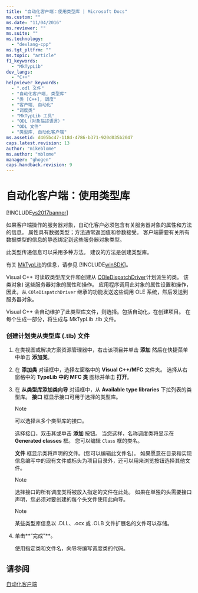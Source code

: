 ```yaml
---
title: "自动化客户端：使用类型库 | Microsoft Docs"
ms.custom: ""
ms.date: "11/04/2016"
ms.reviewer: ""
ms.suite: ""
ms.technology: 
  - "devlang-cpp"
ms.tgt_pltfrm: ""
ms.topic: "article"
f1_keywords: 
  - "MkTypLib"
dev_langs: 
  - "C++"
helpviewer_keywords: 
  - ".odl 文件"
  - "自动化客户端, 类型库"
  - "类 [C++], 调度"
  - "客户端, 自动化"
  - "调度类"
  - "MkTypLib 工具"
  - "ODL（对象描述语言）"
  - "ODL 文件"
  - "类型库, 自动化客户端"
ms.assetid: d405bc47-118d-4786-b371-920d035b2047
caps.latest.revision: 13
author: "mikeblome"
ms.author: "mblome"
manager: "ghogen"
caps.handback.revision: 9
---
```

# 自动化客户端：使用类型库
[!INCLUDE[vs2017banner](../assembler/inline/includes/vs2017banner.md)]

如果客户端操作的服务器对象，自动化客户必须包含有关服务器对象的属性和方法的信息。  属性具有数据类型；方法通常返回值和参数接受。  客户端需要有关所有数据类型的信息的静态绑定到这些服务器对象类型。  
  
 此类型传递信息可以采用多种方法。  建议的方法是创建类型库。  
  
 有关 [MkTypLib](http://msdn.microsoft.com/library/windows/desktop/aa366797)的信息，请参见 [!INCLUDE[winSDK](../atl/includes/winsdk_md.md)]。  
  
 Visual C\+\+ 可读取类型库文件和创建从 [COleDispatchDriver](../mfc/reference/coledispatchdriver-class.md)计划派生的类。  该类对象\) 这些服务器对象的属性和操作。  应用程序调用此对象的属性设置和操作，因此，从 `COleDispatchDriver` 继承的功能发送这些调用 OLE 系统，然后发送到服务器对象。  
  
 Visual C\+\+ 会自动维护了此类型库文件，则选择。包括自动化，在创建项目。  在每个生成一部分，将生成与 MkTypLib .tlb 文件。  
  
### 创建计划类从类型库 \(.tlb\) 文件  
  
1.  在类视图或解决方案资源管理器中，右击该项目并单击 **添加** 然后在快捷菜单中单击 **添加类**。  
  
2.  在 **添加类** 对话框中，选择左窗格中的 **Visual C\+\+\/MFC** 文件夹。  选择从右窗格中的 **TypeLib 中的 MFC 类** 图标并单击 **打开**。  
  
3.  在 **从类型库添加类向导** 对话框中，从 **Available type libraries** 下拉列表的类型库。  **接口** 框显示接口可用于选择的类型库。  
  
    > [!NOTE]
    >  可以选择从多个类型库的接口。  
  
     选择接口，双击其或单击 **添加** 按钮。  当您这样，名称调度类将显示在 **Generated classes** 框。  您可以编辑 `Class` 框的类名。  
  
     **文件** 框显示类将声明的文件。\(您可以编辑此文件名\)。  如果愿意在目录和实现信息编写中的现有文件或标头为项目目录外，还可以用来浏览按钮选择其他文件。  
  
    > [!NOTE]
    >  选择接口的所有调度类将被放入指定的文件在此处。  如果在单独的头需要接口声明，您必须对要创建的每个头文件使用此向导。  
  
    > [!NOTE]
    >  某些类型库信息以 .DLL、.ocx 或 .OLB 文件扩展名的文件可以存储。  
  
4.  单击**“完成”**。  
  
     使用指定类和文件名，向导将编写调度类的代码。  
  
## 请参阅  
 [自动化客户端](../mfc/automation-clients.md)